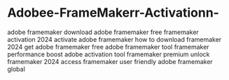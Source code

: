 # Adobee-FrameMakerr-Activationn-
 adobe framemaker download adobe framemaker free framemaker activation 2024 activate adobe framemaker how to download framemaker 2024 get adobe framemaker free adobe framemaker tool framemaker performance boost adobe activation tool framemaker premium unlock framemaker 2024 access framemaker user friendly adobe framemaker global

